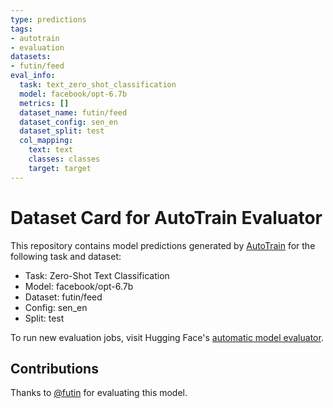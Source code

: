 ```yaml
---
type: predictions
tags:
- autotrain
- evaluation
datasets:
- futin/feed
eval_info:
  task: text_zero_shot_classification
  model: facebook/opt-6.7b
  metrics: []
  dataset_name: futin/feed
  dataset_config: sen_en
  dataset_split: test
  col_mapping:
    text: text
    classes: classes
    target: target
---
```

# Dataset Card for AutoTrain Evaluator

This repository contains model predictions generated by [AutoTrain](https://huggingface.co/autotrain) for the following task and dataset:

* Task: Zero-Shot Text Classification
* Model: facebook/opt-6.7b
* Dataset: futin/feed
* Config: sen_en
* Split: test

To run new evaluation jobs, visit Hugging Face's [automatic model evaluator](https://huggingface.co/spaces/autoevaluate/model-evaluator).

## Contributions

Thanks to [@futin](https://huggingface.co/futin) for evaluating this model.